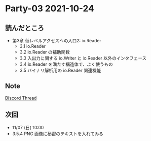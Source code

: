 # Party-03 2021-10-24
## 読んだところ
- 第3章 低レベルアクセスへの入口2: io.Reader
  - 3.1 io.Reader
  - 3.2 io.Reader の補助関数
  - 3.3 入出力に関する io.Writer と io.Reader 以外のインタフェース
  - 3.4 io.Reader を満たす構造体で、よく使うもの
  - 3.5 バイナリ解析用の io.Reader 関連機能

## Note
[Discord Thread](https://discord.com/channels/689414179752247409/725156029033218080/901617413852893204)

## 次回
- 11/07 (日) 10:00
- 3.5.4 PNG 画像に秘密のテキストを入れてみる
